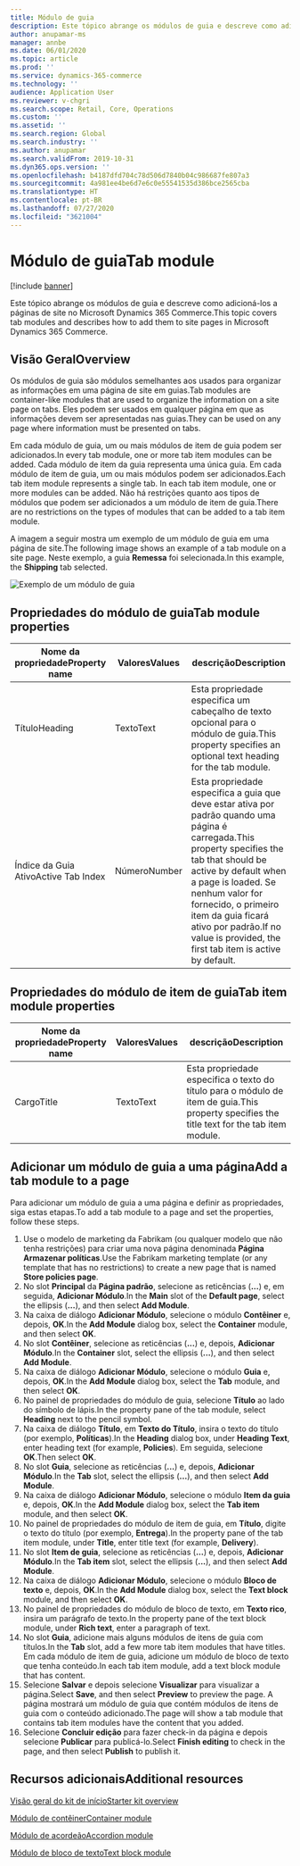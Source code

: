 ```yaml
---
title: Módulo de guia
description: Este tópico abrange os módulos de guia e descreve como adicioná-los a páginas de site no Microsoft Dynamics 365 Commerce.
author: anupamar-ms
manager: annbe
ms.date: 06/01/2020
ms.topic: article
ms.prod: ''
ms.service: dynamics-365-commerce
ms.technology: ''
audience: Application User
ms.reviewer: v-chgri
ms.search.scope: Retail, Core, Operations
ms.custom: ''
ms.assetid: ''
ms.search.region: Global
ms.search.industry: ''
ms.author: anupamar
ms.search.validFrom: 2019-10-31
ms.dyn365.ops.version: ''
ms.openlocfilehash: b4187dfd704c78d506d7840b04c986687fe807a3
ms.sourcegitcommit: 4a981ee4be6d7e6c0e55541535d386bce2565cba
ms.translationtype: HT
ms.contentlocale: pt-BR
ms.lasthandoff: 07/27/2020
ms.locfileid: "3621004"
---
```

# <a name="tab-module"></a><span data-ttu-id="dc760-103">Módulo de guia</span><span class="sxs-lookup"><span data-stu-id="dc760-103">Tab module</span></span>

[!include [banner](includes/banner.md)]

<span data-ttu-id="dc760-104">Este tópico abrange os módulos de guia e descreve como adicioná-los a páginas de site no Microsoft Dynamics 365 Commerce.</span><span class="sxs-lookup"><span data-stu-id="dc760-104">This topic covers tab modules and describes how to add them to site pages in Microsoft Dynamics 365 Commerce.</span></span>

## <a name="overview"></a><span data-ttu-id="dc760-105">Visão Geral</span><span class="sxs-lookup"><span data-stu-id="dc760-105">Overview</span></span>

<span data-ttu-id="dc760-106">Os módulos de guia são módulos semelhantes aos usados para organizar as informações em uma página de site em guias.</span><span class="sxs-lookup"><span data-stu-id="dc760-106">Tab modules are container-like modules that are used to organize the information on a site page on tabs.</span></span> <span data-ttu-id="dc760-107">Eles podem ser usados em qualquer página em que as informações devem ser apresentadas nas guias.</span><span class="sxs-lookup"><span data-stu-id="dc760-107">They can be used on any page where information must be presented on tabs.</span></span>

<span data-ttu-id="dc760-108">Em cada módulo de guia, um ou mais módulos de item de guia podem ser adicionados.</span><span class="sxs-lookup"><span data-stu-id="dc760-108">In every tab module, one or more tab item modules can be added.</span></span> <span data-ttu-id="dc760-109">Cada módulo de item da guia representa uma única guia. Em cada módulo de item de guia, um ou mais módulos podem ser adicionados.</span><span class="sxs-lookup"><span data-stu-id="dc760-109">Each tab item module represents a single tab. In each tab item module, one or more modules can be added.</span></span> <span data-ttu-id="dc760-110">Não há restrições quanto aos tipos de módulos que podem ser adicionados a um módulo de item de guia.</span><span class="sxs-lookup"><span data-stu-id="dc760-110">There are no restrictions on the types of modules that can be added to a tab item module.</span></span>

<span data-ttu-id="dc760-111">A imagem a seguir mostra um exemplo de um módulo de guia em uma página de site.</span><span class="sxs-lookup"><span data-stu-id="dc760-111">The following image shows an example of a tab module on a site page.</span></span> <span data-ttu-id="dc760-112">Neste exemplo, a guia **Remessa** foi selecionada.</span><span class="sxs-lookup"><span data-stu-id="dc760-112">In this example, the **Shipping** tab selected.</span></span>

![Exemplo de um módulo de guia](./media/ecommerce-tab.PNG)

## <a name="tab-module-properties"></a><span data-ttu-id="dc760-114">Propriedades do módulo de guia</span><span class="sxs-lookup"><span data-stu-id="dc760-114">Tab module properties</span></span>

| <span data-ttu-id="dc760-115">Nome da propriedade</span><span class="sxs-lookup"><span data-stu-id="dc760-115">Property name</span></span> | <span data-ttu-id="dc760-116">Valores</span><span class="sxs-lookup"><span data-stu-id="dc760-116">Values</span></span> | <span data-ttu-id="dc760-117">descrição</span><span class="sxs-lookup"><span data-stu-id="dc760-117">Description</span></span> |
|---------------|--------|-------------|
| <span data-ttu-id="dc760-118">Título</span><span class="sxs-lookup"><span data-stu-id="dc760-118">Heading</span></span> | <span data-ttu-id="dc760-119">Texto</span><span class="sxs-lookup"><span data-stu-id="dc760-119">Text</span></span> | <span data-ttu-id="dc760-120">Esta propriedade especifica um cabeçalho de texto opcional para o módulo de guia.</span><span class="sxs-lookup"><span data-stu-id="dc760-120">This property specifies an optional text heading for the tab module.</span></span> |
| <span data-ttu-id="dc760-121">Índice da Guia Ativo</span><span class="sxs-lookup"><span data-stu-id="dc760-121">Active Tab Index</span></span> | <span data-ttu-id="dc760-122">Número</span><span class="sxs-lookup"><span data-stu-id="dc760-122">Number</span></span> | <span data-ttu-id="dc760-123">Esta propriedade especifica a guia que deve estar ativa por padrão quando uma página é carregada.</span><span class="sxs-lookup"><span data-stu-id="dc760-123">This property specifies the tab that should be active by default when a page is loaded.</span></span> <span data-ttu-id="dc760-124">Se nenhum valor for fornecido, o primeiro item da guia ficará ativo por padrão.</span><span class="sxs-lookup"><span data-stu-id="dc760-124">If no value is provided, the first tab item is active by default.</span></span> |

## <a name="tab-item-module-properties"></a><span data-ttu-id="dc760-125">Propriedades do módulo de item de guia</span><span class="sxs-lookup"><span data-stu-id="dc760-125">Tab item module properties</span></span>

| <span data-ttu-id="dc760-126">Nome da propriedade</span><span class="sxs-lookup"><span data-stu-id="dc760-126">Property name</span></span> | <span data-ttu-id="dc760-127">Valores</span><span class="sxs-lookup"><span data-stu-id="dc760-127">Values</span></span> | <span data-ttu-id="dc760-128">descrição</span><span class="sxs-lookup"><span data-stu-id="dc760-128">Description</span></span> |
|---------------|--------|-------------|
| <span data-ttu-id="dc760-129">Cargo</span><span class="sxs-lookup"><span data-stu-id="dc760-129">Title</span></span> | <span data-ttu-id="dc760-130">Texto</span><span class="sxs-lookup"><span data-stu-id="dc760-130">Text</span></span> | <span data-ttu-id="dc760-131">Esta propriedade especifica o texto do título para o módulo de item de guia.</span><span class="sxs-lookup"><span data-stu-id="dc760-131">This property specifies the title text for the tab item module.</span></span> |

## <a name="add-a-tab-module-to-a-page"></a><span data-ttu-id="dc760-132">Adicionar um módulo de guia a uma página</span><span class="sxs-lookup"><span data-stu-id="dc760-132">Add a tab module to a page</span></span>

<span data-ttu-id="dc760-133">Para adicionar um módulo de guia a uma página e definir as propriedades, siga estas etapas.</span><span class="sxs-lookup"><span data-stu-id="dc760-133">To add a tab module to a page and set the properties, follow these steps.</span></span>

1. <span data-ttu-id="dc760-134">Use o modelo de marketing da Fabrikam (ou qualquer modelo que não tenha restrições) para criar uma nova página denominada **Página Armazenar políticas**.</span><span class="sxs-lookup"><span data-stu-id="dc760-134">Use the Fabrikam marketing template (or any template that has no restrictions) to create a new page that is named **Store policies page**.</span></span>
1. <span data-ttu-id="dc760-135">No slot **Principal** da **Página padrão**, selecione as reticências (**...**) e, em seguida, **Adicionar Módulo**.</span><span class="sxs-lookup"><span data-stu-id="dc760-135">In the **Main** slot of the **Default page**, select the ellipsis (**...**), and then select **Add Module**.</span></span>
1. <span data-ttu-id="dc760-136">Na caixa de diálogo **Adicionar Módulo**, selecione o módulo **Contêiner** e, depois, **OK**.</span><span class="sxs-lookup"><span data-stu-id="dc760-136">In the **Add Module** dialog box, select the **Container** module, and then select **OK**.</span></span>
1. <span data-ttu-id="dc760-137">No slot **Contêiner**, selecione as reticências (**...**) e, depois, **Adicionar Módulo**.</span><span class="sxs-lookup"><span data-stu-id="dc760-137">In the **Container** slot, select the ellipsis (**...**), and then select **Add Module**.</span></span>
1. <span data-ttu-id="dc760-138">Na caixa de diálogo **Adicionar Módulo**, selecione o módulo **Guia** e, depois, **OK**.</span><span class="sxs-lookup"><span data-stu-id="dc760-138">In the **Add Module** dialog box, select the **Tab** module, and then select **OK**.</span></span>
1. <span data-ttu-id="dc760-139">No painel de propriedades do módulo de guia, selecione **Título** ao lado do símbolo de lápis.</span><span class="sxs-lookup"><span data-stu-id="dc760-139">In the property pane of the tab module, select **Heading** next to the pencil symbol.</span></span>
1. <span data-ttu-id="dc760-140">Na caixa de diálogo **Título**, em **Texto do Título**, insira o texto do título (por exemplo, **Políticas**).</span><span class="sxs-lookup"><span data-stu-id="dc760-140">In the **Heading** dialog box, under **Heading Text**, enter heading text (for example, **Policies**).</span></span> <span data-ttu-id="dc760-141">Em seguida, selecione **OK**.</span><span class="sxs-lookup"><span data-stu-id="dc760-141">Then select **OK**.</span></span>
1. <span data-ttu-id="dc760-142">No slot **Guia**, selecione as reticências (**...**) e, depois, **Adicionar Módulo**.</span><span class="sxs-lookup"><span data-stu-id="dc760-142">In the **Tab** slot, select the ellipsis (**...**), and then select **Add Module**.</span></span>
1. <span data-ttu-id="dc760-143">Na caixa de diálogo **Adicionar Módulo**, selecione o módulo **Item da guia** e, depois, **OK**.</span><span class="sxs-lookup"><span data-stu-id="dc760-143">In the **Add Module** dialog box, select the **Tab item** module, and then select **OK**.</span></span>
1. <span data-ttu-id="dc760-144">No painel de propriedades do módulo de item de guia, em **Título**, digite o texto do título (por exemplo, **Entrega**).</span><span class="sxs-lookup"><span data-stu-id="dc760-144">In the property pane of the tab item module, under **Title**, enter title text (for example, **Delivery**).</span></span>
1. <span data-ttu-id="dc760-145">No slot **Item de guia**, selecione as reticências (**...**) e, depois, **Adicionar Módulo**.</span><span class="sxs-lookup"><span data-stu-id="dc760-145">In the **Tab item** slot, select the ellipsis (**...**), and then select **Add Module**.</span></span>
1. <span data-ttu-id="dc760-146">Na caixa de diálogo **Adicionar Módulo**, selecione o módulo **Bloco de texto** e, depois, **OK**.</span><span class="sxs-lookup"><span data-stu-id="dc760-146">In the **Add Module** dialog box, select the **Text block** module, and then select **OK**.</span></span>
1. <span data-ttu-id="dc760-147">No painel de propriedades do módulo de bloco de texto, em **Texto rico**, insira um parágrafo de texto.</span><span class="sxs-lookup"><span data-stu-id="dc760-147">In the property pane of the text block module, under **Rich text**, enter a paragraph of text.</span></span>
1. <span data-ttu-id="dc760-148">No slot **Guia**, adicione mais alguns módulos de itens de guia com títulos.</span><span class="sxs-lookup"><span data-stu-id="dc760-148">In the **Tab** slot, add a few more tab item modules that have titles.</span></span> <span data-ttu-id="dc760-149">Em cada módulo de item de guia, adicione um módulo de bloco de texto que tenha conteúdo.</span><span class="sxs-lookup"><span data-stu-id="dc760-149">In each tab item module, add a text block module that has content.</span></span>
1. <span data-ttu-id="dc760-150">Selecione **Salvar** e depois selecione **Visualizar** para visualizar a página.</span><span class="sxs-lookup"><span data-stu-id="dc760-150">Select **Save**, and then select **Preview** to preview the page.</span></span> <span data-ttu-id="dc760-151">A página mostrará um módulo de guia que contém módulos de itens de guia com o conteúdo adicionado.</span><span class="sxs-lookup"><span data-stu-id="dc760-151">The page will show a tab module that contains tab item modules have the content that you added.</span></span>
1. <span data-ttu-id="dc760-152">Selecione **Concluir edição** para fazer check-in da página e depois selecione **Publicar** para publicá-lo.</span><span class="sxs-lookup"><span data-stu-id="dc760-152">Select **Finish editing** to check in the page, and then select **Publish** to publish it.</span></span>

## <a name="additional-resources"></a><span data-ttu-id="dc760-153">Recursos adicionais</span><span class="sxs-lookup"><span data-stu-id="dc760-153">Additional resources</span></span>

[<span data-ttu-id="dc760-154">Visão geral do kit de início</span><span class="sxs-lookup"><span data-stu-id="dc760-154">Starter kit overview</span></span>](starter-kit-overview.md)

[<span data-ttu-id="dc760-155">Módulo de contêiner</span><span class="sxs-lookup"><span data-stu-id="dc760-155">Container module</span></span>](add-container-module.md)

[<span data-ttu-id="dc760-156">Módulo de acordeão</span><span class="sxs-lookup"><span data-stu-id="dc760-156">Accordion module</span></span>](add-accordion.md)

[<span data-ttu-id="dc760-157">Módulo de bloco de texto</span><span class="sxs-lookup"><span data-stu-id="dc760-157">Text block module</span></span>](add-content-rich-block.md)

